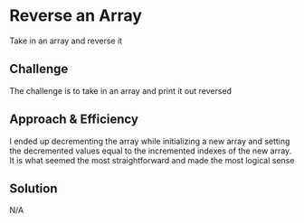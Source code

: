 # Reverse an Array
<!-- Short summary or background information -->
Take in an array and reverse it

## Challenge
<!-- Description of the challenge -->
The challenge is to take in an array and print it out reversed

## Approach & Efficiency
<!-- What approach did you take? Why? What is the Big O space/time for this approach? -->
I ended up decrementing the array while initializing a new array and setting the decremented values equal to the incremented indexes of the new array. It is what seemed the most straightforward and made the most logical sense

## Solution
<!-- Embedded whiteboard image -->
N/A